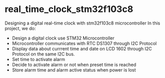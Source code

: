 # real_time_clock_stm32f103c8
Designing a digital real-time clock with stm32f103c8 microcontroller
In this project, we do:
+ Design a digital clock use STM32 Microcontroller
+ Microcontroller communicates with RTC DS1307 through I2C Protocol
+ Display data about currrent time and date on LCD 1602 through I2C Protocol on the same I2C bus.
+ Set time to activate alarm
+ Decide to activate alarm or not when preset time is reached
+ Store alarm time and alarm active status when power is lost
